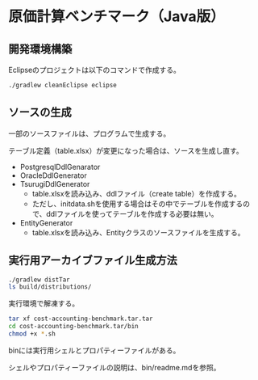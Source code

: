 # 原価計算ベンチマーク（Java版）

## 開発環境構築

Eclipseのプロジェクトは以下のコマンドで作成する。

````bash
./gradlew cleanEclipse eclipse
````



## ソースの生成

一部のソースファイルは、プログラムで生成する。

テーブル定義（table.xlsx）が変更になった場合は、ソースを生成し直す。

- PostgresqlDdlGenarator
- OracleDdlGenerator
- TsurugiDdlGenerator
  - table.xlsxを読み込み、ddlファイル（create table）を作成する。
  - ただし、initdata.shを使用する場合はその中でテーブルを作成するので、ddlファイルを使ってテーブルを作成する必要は無い。
- EntityGenerator
  - table.xlsxを読み込み、Entityクラスのソースファイルを生成する。



## 実行用アーカイブファイル生成方法

```bash
./gradlew distTar
ls build/distributions/
```

実行環境で解凍する。

```bash
tar xf cost-accounting-benchmark.tar.tar
cd cost-accounting-benchmark.tar/bin
chmod +x *.sh
```

binには実行用シェルとプロパティーファイルがある。

シェルやプロパティーファイルの説明は、bin/readme.mdを参照。

